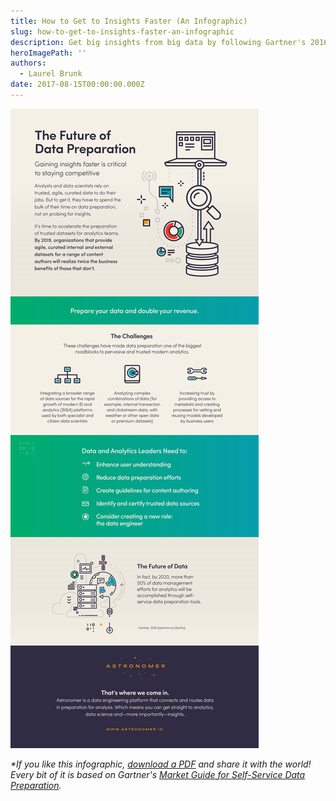 ```yaml
---
title: How to Get to Insights Faster (An Infographic)
slug: how-to-get-to-insights-faster-an-infographic
description: Get big insights from big data by following Gartner's 2016 Market Guide to Self-Service Data Preparation trends. Here they are as an infographic.
heroImagePath: ''
authors:
  - Laurel Brunk
date: 2017-08-15T00:00:00.000Z
---
```


![INFO_FutureOfData_final-2.png](../assets/INFO_FutureOfData_final-2.png)

_\*If you like this infographic, [download a PDF](http://resources.astronomer.io/infographics-and-visuals/how-to-get-to-insights-faster-an-infographic) and share it with the world! Every bit of it is based on Gartner's [Market Guide for Self-Service Data Preparation](https://www.gartner.com/doc/3418832/market-guide-selfservice-data-preparation).&nbsp;_


